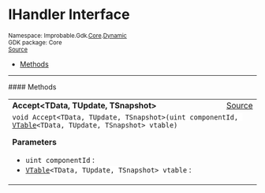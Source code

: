 
# IHandler Interface
<sup>
Namespace: Improbable.Gdk.<a href="{{urlRoot}}/api/core-index">Core</a>.<a href="{{urlRoot}}/api/core/dynamic">Dynamic</a><br/>
GDK package: Core<br/>
<a href="https://www.github.com/spatialos/gdk-for-unity/blob/06858069/workers/unity/Packages/io.improbable.gdk.core/Dynamic/Dynamic.cs/#L45">Source</a>
<style>
a code {
                    padding: 0em 0.25em!important;
}
code {
                    background-color: #ffffff!important;
}
</style>
</sup>
<nav id="pageToc" class="page-toc"><ul><li><a href="#methods">Methods</a>
</ul></nav>













</p>
<hr style="width:100%; border-top-color:#d8d8d8" />
#### Methods


</p>




<table width="100%">
    <tr>
        <td style="border-right:none"><b>Accept&lt;TData, TUpdate, TSnapshot&gt;</b></td>
        <td style="border-left:none; text-align:right"><a href="https://www.github.com/spatialos/gdk-for-unity/blob/06858069/workers/unity/Packages/io.improbable.gdk.core/Dynamic/Dynamic.cs/#L47">Source</a></td>
    </tr>
    <tr>
        <td colspan="2">
<code>void Accept&lt;TData, TUpdate, TSnapshot&gt;(uint componentId, <a href="{{urlRoot}}/api/core/dynamic/v-table">VTable</a>&lt;TData, TUpdate, TSnapshot&gt; vtable)</code></p>



</p>

<b>Parameters</b>

<ul>
<li><code>uint componentId</code> : </li>
<li><code><a href="{{urlRoot}}/api/core/dynamic/v-table">VTable</a>&lt;TData, TUpdate, TSnapshot&gt; vtable</code> : </li>
</ul>





</td>
    </tr>
</table>





